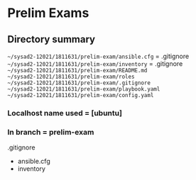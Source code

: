# Prelim Exams

## <b> Directory summary </b>

`~/sysad2-12021/1811631/prelim-exam/ansible.cfg` = .gitignore <br>
`~/sysad2-12021/1811631/prelim-exam/inventory` = .gitignore<br>
`~/sysad2-12021/1811631/prelim-exam/README.md`  <br>
`~/sysad2-12021/1811631/prelim-exam/roles` <br>
`~/sysad2-12021/1811631/prelim-exam/.gitignore`<br>
`~/sysad2-12021/1811631/prelim-exam/playbook.yaml` <br>
`~/sysad2-12021/1811631/prelim-exam/config.yaml` <br>

### Localhost name used = [ubuntu]
### In branch = prelim-exam

.gitignore
- ansible.cfg
- inventory




